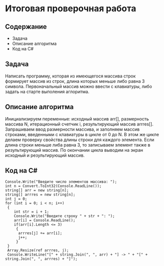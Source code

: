 # Итоговая проверочная работа

## Содержание
* Задача
* Описание алгоритма
* Код на C#

## Задача

Написать программу, которая из имеющегося массива строк формирует массив из строк, длина которых меньше либо равна 3 символа. Первоначальный массив можно ввести с клавиатуры, либо задать на старте выполения аглоритма.


## Описание алгоритма

Инициализируем переменные: исходный массив arr[], размерность массива N, итерационный счетчик i, результирующий массив arrres[]. Запрашиваем ввод размерности массива, и заполняем массив строками, введенными с клавиатуры в цикле от 0 до N. В этом же цикле делаем проверку свойства длины строки для каждого элемента. Если длина строки меньше либа равна 3, то записываем элемент также в результирующий массив. По окончании цикла выводим на экран исходный и результирующий массив.


## Код на C#

```
Console.Write("Введите число элементов массива: ");
int n = Convert.ToInt32(Console.ReadLine());
string[] arr = new string[n];
string[] arrres = new string[n];
int j = 0;
for (int i = 0; i < n; i++)
 {
    int str = i + 1;
    Console.Write("Введите строку " + str + ": ");
    arr[i] = Console.ReadLine();
    if(arr[i].Length <= 3) 
     {
      arrres[j] += arr[i];
      j++;
     }
 }
 Array.Resize(ref arrres, j);
 Console.WriteLine("[" + string.Join(", ", arr) + "] -> " + "[" + string.Join(", ", arrres) + "]");
```

